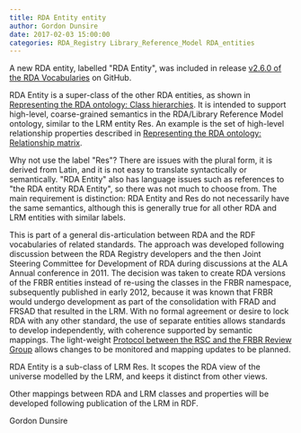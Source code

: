 ```yaml
---
title: RDA Entity entity
author: Gordon Dunsire
date: 2017-02-03 15:00:00
categories: RDA_Registry Library_Reference_Model RDA_entities
---
```


A new RDA entity, labelled &quot;RDA Entity&quot;, was included in release [v2.6.0 of the RDA Vocabularies](https://github.com/RDARegistry/RDA-Vocabularies/releases/tag/v2.6.0) on GitHub.

RDA Entity is a super-class of the other RDA entities, as shown in [Representing the RDA ontology: Class hierarchies](http://www.rdaregistry.info/rgAbout/rdaont/ontHierarchies.html). It is intended to support high-level, coarse-grained semantics in the RDA/Library Reference Model ontology, similar to the LRM entity Res. An example is the set of high-level relationship properties described in [Representing the RDA ontology: Relationship matrix](http://www.rdaregistry.info/rgAbout/rdaont/ontRelMatrix.html).

Why not use the label &quot;Res&quot;? There are issues with the plural form, it is derived from Latin, and it is not easy to translate syntactically or semantically. &quot;RDA Entity&quot; also has language issues such as references to &quot;the RDA entity RDA Entity&quot;, so there was not much to choose from. The main requirement is distinction: RDA Entity and Res do not necessarily have the same semantics, although this is generally true for all other RDA and LRM entities with similar labels.

This is part of a general dis-articulation between RDA and the RDF vocabularies of related standards. The approach was developed following discussion between the RDA Registry developers and the then Joint Steering Committee for Development of RDA during discussions at the ALA Annual conference in 2011. The decision was taken to create RDA versions of the FRBR entities instead of re-using the classes in the FRBR namespace, subsequently published in early 2012, because it was known that FRBR would undergo development as part of the consolidation with FRAD and FRSAD that resulted in the LRM. With no formal agreement or desire to lock RDA with any other standard, the use of separate entities allows standards to develop independently, with coherence supported by semantic mappings. The light-weight [Protocol between the RSC and the FRBR Review Group](http://www.rda-rsc.org/sites/all/files/RSC-Chair-12.pdf) allows changes to be monitored and mapping updates to be planned.

RDA Entity is a sub-class of LRM Res. It scopes the RDA view of the universe modelled by the LRM, and keeps it distinct from other views.

Other mappings between RDA and LRM classes and properties will be developed following publication of the LRM in RDF.

Gordon Dunsire
